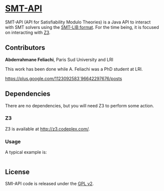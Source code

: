 # [SMT-API]()

SMT-API (API for Satisfiability Modulo Theories) is a Java API to interact with SMT solvers using the [SMT-LIB format](http://smt-lib.org/).
For the time being, it is focused on interacting with [Z3](http://z3.codeplex.com/).

## Contributors

**Abderrahmane Feliachi**, Paris Sud University and LRI

This work has been done while A. Feliachi was a PhD student at LRI.

<https://plus.google.com/1123092583`96642297676/posts>
<!-- 
- <http://twitter.com/huunghia>
- <http://github.com/nhnghia>
-->

## Dependencies

There are no dependencies, but you will need Z3 to perform some action.

### Z3

Z3 is available at http://z3.codeplex.com/.

### Usage

A typical example is:

```
```

## License

SMI-API code is released under the [GPL v2](LICENSE).

